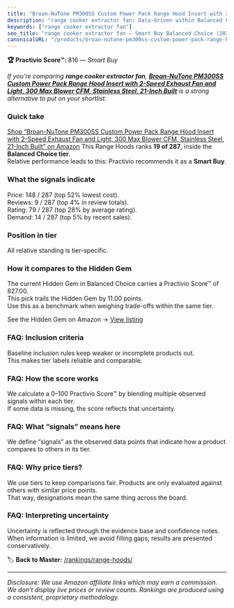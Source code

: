 ```yaml
---
title: "Broan-NuTone PM300SS Custom Power Pack Range Hood Insert with 2-Speed Exhaust Fan and Light, 300 Max Blower CFM, Stainless Steel, 21-Inch Built"
description: "range cooker extractor fan: Data-driven within Balanced Choice ranking using the Practivio Score™. Positioned by quality, value, demand, findability, momentum."
keywords: ["range cooker extractor fan"]
seo_title: "range cooker extractor fan — Smart Buy Balanced Choice (2025)"
canonicalURL: "/products/broan-nutone-pm300ss-custom-power-pack-range-hood-insert-with-2-speed-exhaust-fan-and-light-300-max-blower-cfm-stainless-steel-21-inch-built-B09JZZJ2Y1/"
---
```


**🏆 Practivio Score™:** 816 — _Smart Buy_


*If you're comparing **range cooker extractor fan**, **[Broan-NuTone PM300SS Custom Power Pack Range Hood Insert with 2-Speed Exhaust Fan and Light, 300 Max Blower CFM, Stainless Steel, 21-Inch Built](https://www.amazon.com/dp/B09JZZJ2Y1?tag=practivio-20)** is a strong alternative to put on your shortlist.*
### Quick take
[Shop “Broan-NuTone PM300SS Custom Power Pack Range Hood Insert with 2-Speed Exhaust Fan and Light, 300 Max Blower CFM, Stainless Steel, 21-Inch Built” on Amazon](https://www.amazon.com/dp/B09JZZJ2Y1?tag=practivio-20)
This Range Hoods ranks **19 of 287**, inside the **Balanced Choice tier**.  
Relative performance leads to this: Practivio recommends it as a **Smart Buy**.

### What the signals indicate
Price: 148 / 287 (top 52% lowest cost).  
Reviews: 9 / 287 (top 4% in review totals).  
Rating: 79 / 287 (top 28% by average rating).  
Demand: 14 / 287 (top 5% by recent sales).

### Position in tier
All relative standing is tier-specific.

### How it compares to the Hidden Gem
The current Hidden Gem in Balanced Choice carries a Practivio Score™ of 827.00.  
This pick trails the Hidden Gem by 11.00 points.  
Use this as a benchmark when weighing trade-offs within the same tier.  

See the Hidden Gem on Amazon → [View listing](https://www.amazon.com/dp/B079VGZP3H?tag=practivio-20)

### FAQ: Inclusion criteria
Baseline inclusion rules keep weaker or incomplete products out.  
This makes tier labels reliable and comparable.

### FAQ: How the score works
We calculate a 0–100 Practivio Score™ by blending multiple observed signals within each tier.  
If some data is missing, the score reflects that uncertainty.

### FAQ: What “signals” means here
We define “signals” as the observed data points that indicate how a product compares to others in its tier.

### FAQ: Why price tiers?
We use tiers to keep comparisons fair. Products are only evaluated against others with similar price points.  
That way, designations mean the same thing across the board.

### FAQ: Interpreting uncertainty
Uncertainty is reflected through the evidence base and confidence notes.  
When information is limited, we avoid filling gaps; results are presented conservatively.


🏷️ **Back to Master:** [/rankings/range-hoods/](/rankings/range-hoods/)

---
_Disclosure: We use Amazon affiliate links which may earn a commission. We don’t display live prices or review counts. Rankings are produced using a consistent, proprietary methodology._
